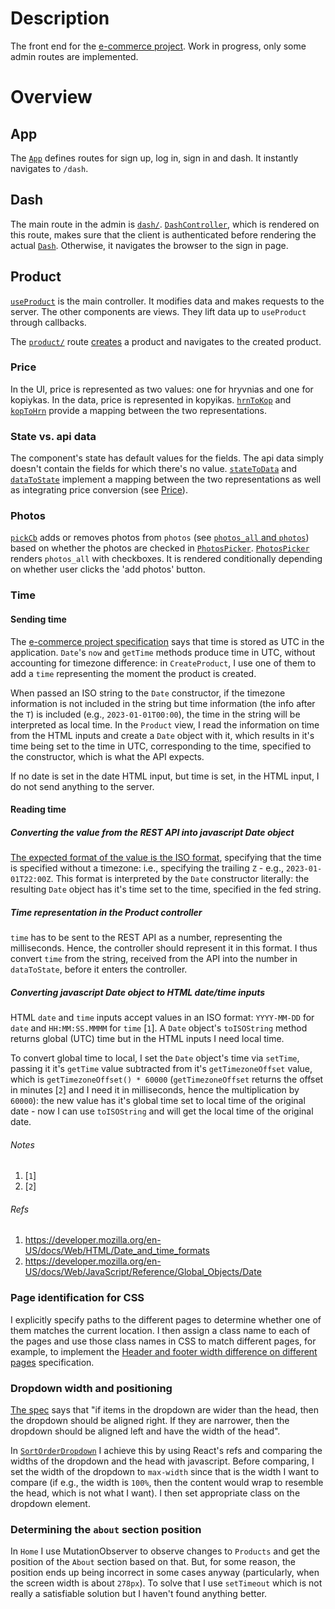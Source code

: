 # Description
The front end for the [e-commerce project](https://github.com/gottfried-github/e-commerce-app). Work in progress, only some admin routes are implemented.

# Overview
## App
The [`App`](https://github.com/gottfried-github/e-commerce-react/blob/master/src/admin.js#L103) defines routes for sign up, log in, sign in and dash. It instantly navigates to `/dash`.

## Dash
The main route in the admin is [`dash/`](https://github.com/gottfried-github/e-commerce-react/blob/master/src/admin.js#L109). [`DashController`](https://github.com/gottfried-github/e-commerce-react/blob/master/src/admin.js#L80), which is rendered on this route, makes sure that the client is authenticated before rendering the actual [`Dash`](https://github.com/gottfried-github/e-commerce-react/blob/master/src/admin.js#L56). Otherwise, it navigates the browser to the sign in page.

## Product
[`useProduct`](https://github.com/gottfried-github/e-commerce-react/blob/master/src/admin/product.js#L35) is the main controller. It modifies data and makes requests to the server. The other components are views. They lift data up to `useProduct` through callbacks.

The [`product/`](https://github.com/gottfried-github/e-commerce-react/blob/master/src/admin.js#L70) route [creates](https://github.com/gottfried-github/e-commerce-react/blob/master/src/admin/product.js#L13) a product and navigates to the created product.

### Price
In the UI, price is represented as two values: one for hryvnias and one for kopiykas. In the data, price is represented in kopyikas. [`hrnToKop`](https://github.com/gottfried-github/e-commerce-react/blob/master/src/admin/product-data.js#L17) and [`kopToHrn`](https://github.com/gottfried-github/e-commerce-react/blob/master/src/admin/product-data.js#L5) provide a mapping between the two representations.

### State vs. api data
The component's state has default values for the fields. The api data simply doesn't contain the fields for which there's no value. [`stateToData`](https://github.com/gottfried-github/e-commerce-react/blob/master/src/admin/product-data.js#L55) and [`dataToState`](https://github.com/gottfried-github/e-commerce-react/blob/master/src/admin/product-data.js#L26) implement a mapping between the two representations as well as integrating price conversion (see [Price](#price)).

### Photos
[`pickCb`](https://github.com/gottfried-github/e-commerce-react/blob/master/src/admin/product.js#L65) adds or removes photos from `photos` (see [`photos_all` and `photos`](https://github.com/gottfried-github/e-commerce-api#photos_all-and-photos)) based on whether the photos are checked in [`PhotosPicker`](https://github.com/gottfried-github/e-commerce-react/blob/master/src/admin/photos-picker.js#L84). [`PhotosPicker`](https://github.com/gottfried-github/e-commerce-react/blob/master/src/admin/photos-picker.js#L84) renders `photos_all` with checkboxes. It is rendered conditionally depending on whether user clicks the 'add photos' button.

### Time
#### Sending time
The [e-commerce project specification](https://github.com/gottfried-github/e-commerce-api#specification) says that time is stored as UTC in the application. 
`Date`'s `now` and `getTime` methods produce time in UTC, without accounting for timezone difference: in `CreateProduct`, I use one of them to add a `time` representing the moment the product is created.

When passed an ISO string to the `Date` constructor, if the timezone information is not included in the string but time information (the info after the `T`) is included (e.g., `2023-01-01T00:00`), the time in the string will be interpreted as local time. In the `Product` view, I read the information on time from the HTML inputs and create a `Date` object with it, which results in it's time being set to the time in UTC, corresponding to the time, specified to the constructor, which is what the API expects.

If no date is set in the date HTML input, but time is set, in the HTML input, I do not send anything to the server.

#### Reading time
##### Converting the value from the REST API into javascript Date object
[The expected format of the value is the ISO format](https://github.com/gottfried-github/e-commerce-api#data-structure), specifying that the time is specified without a timezone: i.e., specifying the trailing `Z` - e.g., `2023-01-01T22:00Z`. This format is interpreted by the `Date` constructor literally: the resulting `Date` object has it's time set to the time, specified in the fed string. 

##### Time representation in the Product controller
`time` has to be sent to the REST API as a number, representing the milliseconds. Hence, the controller should represent it in this format. I thus convert `time` from the string, received from the API into the number in `dataToState`, before it enters the controller.

##### Converting javascript Date object to HTML date/time inputs
HTML `date` and `time` inputs accept values in an ISO format: `YYYY-MM-DD` for `date` and `HH:MM:SS.MMMM` for `time` [`1`]. A `Date` object's `toISOString` method returns global (UTC) time but in the HTML inputs I need local time. 

To convert global time to local, I set the `Date` object's time via `setTime`, passing it it's `getTime` value subtracted from it's `getTimezoneOffset` value, which is `getTimezoneOffset() * 60000` (`getTimezoneOffset` returns the offset in minutes [`2`] and I need it in milliseconds, hence the multiplication by `60000`): the new value has it's global time set to local time of the original date - now I can use `toISOString` and will get the local time of the original date.

###### Notes
1. [`1`]
2. [`2`]

###### Refs
1. https://developer.mozilla.org/en-US/docs/Web/HTML/Date_and_time_formats
2. https://developer.mozilla.org/en-US/docs/Web/JavaScript/Reference/Global_Objects/Date

### Page identification for CSS
I explicitly specify paths to the different pages to determine whether one of them matches the current location. I then assign a class name to each of the pages and use those class names in CSS to match different pages, for example, to implement the [Header and footer width difference on different pages](https://github.com/gottfried-github/e-commerce-product#header-and-footer-width-difference-on-different-pages) specification.

### Dropdown width and positioning
[The spec](https://github.com/gottfried-github/e-commerce-product#dropdown-width-and-positioning) says that "if items in the dropdown are wider than the head, then the dropdown should be aligned right. If they are narrower, then the dropdown should be aligned left and have the width of the head". 

In [`SortOrderDropdown`](https://github.com/gottfried-github/e-commerce-react/blob/master/src/visitor/filters.js#L43) I achieve this by using React's refs and comparing the widths of the dropdown and the head with javascript. Before comparing, I set the width of the dropdown to `max-width` since that is the width I want to compare (if e.g., the width is `100%`, then the content would wrap to resemble the head, which is not what I want). I then set appropriate class on the dropdown element.

### Determining the `about` section position
In `Home` I use MutationObserver to observe changes to `Products` and get the position of the `About` section based on that. But, for some reason, the position ends up being incorrect in some cases anyway (particularly, when the screen width is about `278px`). To solve that I use `setTimeout` which is not really a satisfiable solution but I haven't found anything better.